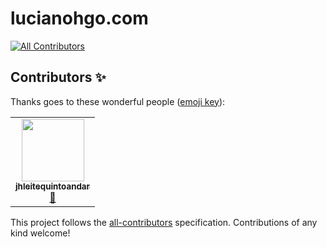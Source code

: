 # lucianohgo.com
<!-- ALL-CONTRIBUTORS-BADGE:START - Do not remove or modify this section -->
[![All Contributors](https://img.shields.io/badge/all_contributors-1-orange.svg?style=flat-square)](#contributors-)
<!-- ALL-CONTRIBUTORS-BADGE:END -->

## Contributors ✨

Thanks goes to these wonderful people ([emoji key](https://allcontributors.org/docs/en/emoji-key)):

<!-- ALL-CONTRIBUTORS-LIST:START - Do not remove or modify this section -->
<!-- prettier-ignore-start -->
<!-- markdownlint-disable -->
<table>
  <tr>
    <td align="center"><a href="https://github.com/jhleitequintoandar"><img src="https://avatars3.githubusercontent.com/u/11929051?v=4" width="100px;" alt=""/><br /><sub><b>jhleitequintoandar</b></sub></a><br /><a href="https://github.com/lucianohgo/lucianohgo.com/pulls?q=is%3Apr+reviewed-by%3Ajhleitequintoandar" title="Reviewed Pull Requests">👀</a></td>
  </tr>
</table>

<!-- markdownlint-enable -->
<!-- prettier-ignore-end -->
<!-- ALL-CONTRIBUTORS-LIST:END -->

This project follows the [all-contributors](https://github.com/all-contributors/all-contributors) specification. Contributions of any kind welcome!